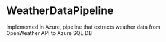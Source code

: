 # WeatherDataPipeline
Implemented in Azure, pipeline that extracts weather data from OpenWeather API to Azure SQL DB 
